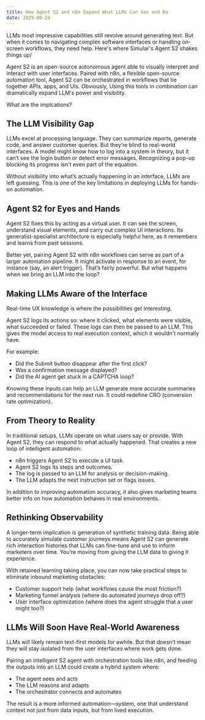 ```yaml
---
title: How Agent S2 and n8n Expand What LLMs Can See and Do
date: 2025-06-24
---
```

LLMs most impressive capabilities still revolve around generating text. But when it comes to navigating complex software interfaces or handling on-screen workflows, they need help. Here's where Simular's Agent S2 shakes things up/

Agent S2 is an open-source autonomous agent able to visually interpret and interact with user interfaces. Paired with n8n, a flexible open-source automation tool, Agent S2 can be orchestrated in workflows that tie together APIs, apps, and UIs. Obviously, Using this tools in combination can dramatically expand LLM's power and visibility.

What are the implcations?

## The LLM Visibility Gap
LLMs excel at processing language. They can summarize reports, generate code, and answer customer queries. But they’re blind to real-world interfaces. A model might know how to log into a system in theory, but it can’t see the login button or detect error messages. Recognizing a pop-up blocking its progress isn't even part of the equation.

Without visibility into what’s actually happening in an interface, LLMs are left guessing. This is one of the key limitations in deploying LLMs for hands-on automation.

## Agent S2 for Eyes and Hands
Agent S2 fixes this by acting as a virtual user. It can see the screen, understand visual elements, and carry out complex UI interactions. Its generalist-specialist architecture is especially helpful here, as it remembers and learns from past sessions.

Better yet, pairing Agent S2 with n8n workflows can serve as part of a larger automation pipeline. It might activate in response to an event, for instance (say, an alert trigger). That’s fairly powerful. But what happens when we bring an LLM into the loop?

## Making LLMs Aware of the Interface
Real-time UX knowledge is where the possibilities get interesting.

Agent S2 logs its actions so: where it clicked, what elements were visible, what succeeded or failed. These logs can then be passed to an LLM. This gives the model access to real execution context, which it wouldn't normally have.

For example:

- Did the Submit button disappear after the first click?
- Was a confirmation message displayed?
- Did the AI agent get stuck in a CAPTCHA loop?

Knowing these inputs can help an LLM generate more accurate summaries and recommendations for the next run. It could redefine CRO (conversion rate optimization).

## From Theory to Reality
In traditional setups, LLMs operate on what users say or provide. With Agent S2, they can respond to what actually happened. That creates a new loop of intelligent automation:

- n8n triggers Agent S2 to execute a UI task.
- Agent S2 logs its steps and outcomes.
- The log is passed to an LLM for analysis or decision-making.
- The LLM adapts the next instruction set or flags issues.

In addition to improving automation accuracy, it also gives marketing teams better info on how automation behaves in real environments.

## Rethinking Observability
A longer-term implication is generation of synthetic training data. Being able to accurately simulate customer journeys means Agent S2 can generate rich interaction histories that LLMs can fine-tune and use to inform marketers over time. You’re moving from giving the LLM data to giving it experience.

With retained learning taking place, you can now take practical steps to eliminate inbound marketing obstacles:

- Customer support help (what workflows cause the most friction?)
- Marketing funnel analysis (where do automated journeys drop off?)
- User interface optimization (where does the agent struggle that a user might too?)

## LLMs Will Soon Have Real-World Awareness
LLMs will likely remain text-first models for awhile. But that doesn’t mean they will stay isolated from the user interfaces where work gets done.

Pairing an intelligent S2 agent with orchestration tools like n8n, and feeding the outputs into an LLM could create a hybrid system where:

- The agent sees and acts
- The LLM reasons and adapts
- The orchestrator connects and automates

The result is a more informed automation—system, one that understand context not just from data inputs, but from lived execution.